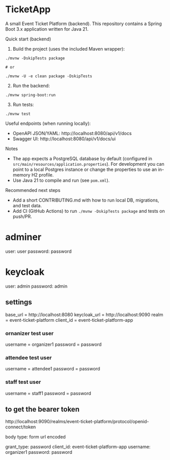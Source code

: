 # TicketApp

A small Event Ticket Platform (backend). This repository contains a Spring Boot 3.x application written for Java 21.

Quick start (backend)

1. Build the project (uses the included Maven wrapper):

```
./mvnw -DskipTests package

# or

./mvnw -U -e clean package -DskipTests
```

2. Run the backend:

```
./mvnw spring-boot:run
```

3. Run tests:

```
./mvnw test
```

Useful endpoints (when running locally):

- OpenAPI JSON/YAML: http://localhost:8080/api/v1/docs
- Swagger UI: http://localhost:8080/api/v1/docs/ui

Notes

- The app expects a PostgreSQL database by default (configured in `src/main/resources/application.properties`). For development you can point to a local Postgres instance or change the properties to use an in-memory H2 profile.
- Use Java 21 to compile and run (see `pom.xml`).

Recommended next steps

- Add a short CONTRIBUTING.md with how to run local DB, migrations, and test data.
- Add CI (GitHub Actions) to run `./mvnw -DskipTests package` and tests on push/PR.

# adminer
user: user
password: password

# keycloak
user: admin
password: admin

## settings
base_url = http://localhost:8080 
keycloak_url = http://localhost:9090
realm = event-ticket-platform
client_id = event-ticket-platform-app

### ornanizer test user
username = organizer1
password = password

### attendee test user
username = attendee1
password = password

### staff test user
username = staff1
password = password

## to get the bearer token

http://localhost:9090/realms/event-ticket-platform/protocol/openid-connect/token

body type: form url encoded

grant_type: password
client_id: event-ticket-platform-app
username: organizer1
password: password